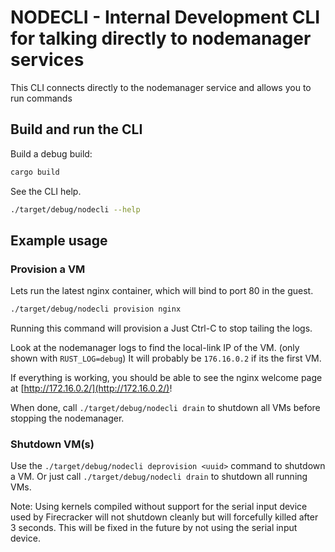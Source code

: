 # NODECLI - Internal Development CLI for talking directly to nodemanager services

This CLI connects directly to the nodemanager service and allows you to run commands

## Build and run the CLI
Build a debug build:

```bash
cargo build
```

See the CLI help. 

```bash
./target/debug/nodecli --help
```

## Example usage

### Provision a VM

Lets run the latest nginx container, which will bind to port 80 in the guest.
```bash
./target/debug/nodecli provision nginx
```

Running this command will provision a 
Just Ctrl-C to stop tailing the logs.

Look at the nodemanager logs to find the local-link IP of the VM. (only shown with `RUST_LOG=debug`)
It will probably be `176.16.0.2` if its the first VM.

If everything is working, you should be able to see the nginx welcome page at [http://172.16.0.2/](http://172.16.0.2/)!

When done, call `./target/debug/nodecli drain` to shutdown all VMs before stopping the nodemanager.

### Shutdown VM(s)

Use the `./target/debug/nodecli deprovision <uuid>` command to shutdown a VM.
Or just call `./target/debug/nodecli drain` to shutdown all running VMs.

Note: Using kernels compiled without support for the serial input device used by Firecracker will not shutdown cleanly but will forcefully killed after 3 seconds. This will be fixed in the future by not using the serial input device.

